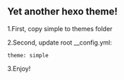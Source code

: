 Yet another hexo theme! 
---

1.First, copy simple to themes folder

2.Second, update root __config.yml:
```
theme: simple
```

3.Enjoy!
